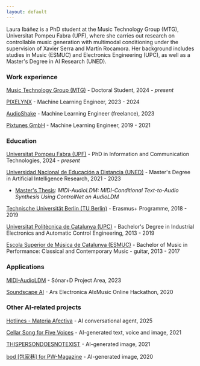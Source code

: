 ```yaml
---
layout: default
---
```


Laura Ibáñez is a PhD student at the Music Technology Group (MTG), Universitat Pompeu Fabra (UPF), where she carries out research on controllable music generation with multimodal conditioning under the supervision of Xavier Serra and Martín Rocamora. Her background includes studies in Music (ESMUC) and Electronics Engineering (UPC), as well as a Master's Degree in AI Research (UNED).

### Work experience

[Music Technology Group (MTG)](https://www.upf.edu/web/mtg) - Doctoral Student, 2024 - _present_

[PIXELYNX](https://www.linkedin.com/company/pixelynx-io) - Machine Learning Engineer, 2023 - 2024

[AudioShake](https://www.audioshake.ai/) - Machine Learning Engineer (freelance), 2023

[Pixtunes GmbH](https://www.linkedin.com/company/pixtunes/) - Machine Learning Engineer, 2019 - 2021

### Education

[Universitat Pompeu Fabra (UPF)](https://www.upf.edu/) - PhD in Information and Communication Technologies, 2024 - _present_

[Universidad Nacional de Educación a Distancia (UNED)](https://www.uned.es/) - Master's Degree in Artificial Intelligence Research, 2021 - 2023
- [Master's Thesis](https://lauraibnz.github.io/docs/TFM.pdf): _MIDI-AudioLDM: MIDI-Conditional Text-to-Audio Synthesis Using ControlNet on AudioLDM_

[Technische Universität Berlin (TU Berlin)](https://www.tu.berlin/) - Erasmus+ Programme, 2018 - 2019

[Universitat Politècnica de Catalunya (UPC)](https://www.upc.edu/) - Bachelor's Degree in Industrial Electronics and Automatic Control Engineering, 2013 - 2019

[Escola Superior de Música de Catalunya (ESMUC)](https://www.esmuc.cat/) - Bachelor of Music in Performance: Classical and Contemporary Music - guitar, 2013 - 2017

### Applications

[MIDI-AudioLDM](https://huggingface.co/spaces/lauraibnz/midi-audioldm) - Sónar+D Project Area, 2023

[Soundscape AI](https://soundscape-ai.netlify.app/) - Ars Electronica AIxMusic Online Hackathon, 2020

### Other AI-related projects

[Hotlines - Materia Afectiva](https://www.comunidad.madrid/actividades/2025/exposicion-materia-afectiva) - AI conversational agent, 2025

[Cellar Song for Five Voices](https://www.virtuallyrealityevents.com/emmettwilliams) - AI-generated text, voice and image, 2021

[THISPERSONDOESNOTEXIST](https://www.michaelbrailey.com/thispersondoesnotexist) - AI-generated image, 2021

[bod [包家巷] for PW-Magazine](https://pw-magazine.com/2020/bod-sentient-sounds-impossible-to-avoid) - AI-generated image, 2020
